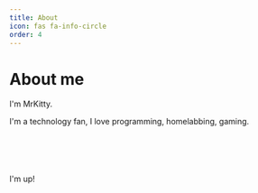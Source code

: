 ```yaml
---
title: About
icon: fas fa-info-circle
order: 4
---
```


# About me

I'm MrKitty.

I'm a technology fan, I love programming, homelabbing, gaming.
<br>
<br>
<br>
<br>
<br>
<br>
I'm up!